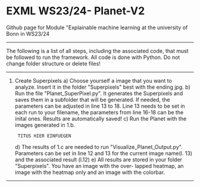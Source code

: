 # EXML WS23/24- Planet-V2
Github page for Module "Explainable machine learning at the university of Bonn in WS23/24

-------------------------------------------------------------------------------------------------

The following is a list of all steps, including the associated code, that must be followed to run
the framework. 
All code is done with Python. Do not change folder structure or delete files!

-------------------------------------------------------------------------------------------------

1. Create Superpixels
	a) Choose yourself a image that you want to analyze. Insert it in the folder "Superpixels"
	   best with the ending jpg.
	b) Run the file "Planet_SuperPixel.py". It generates the Superpixels and saves them in a
	   subfolder that will be generated. If needed, the parameters can be adjusted in line 13
	   to 18. Line 13 needs to be set in each run to your filename, the parameters from line
	   16-18 can be the inital ones. Results are automatically saved!
	c) Run the Planet with the images generated in 1.b. 
	
		TITUS HIER EINFUEGEN
		
	d) The results of 1.c are needed to run "Visualize_Planet_Output.py". Parameters can be
	   set in line 12 and 13 for the current image name(l. 13) and the associated result (l.12)
	e) All results are stored in your folder "Superpixels". You have an image with the over-
	   lapped heatmap, an image with the heatmap only and an image with the colorbar.

-------------------------------------------------------------------------------------------------

